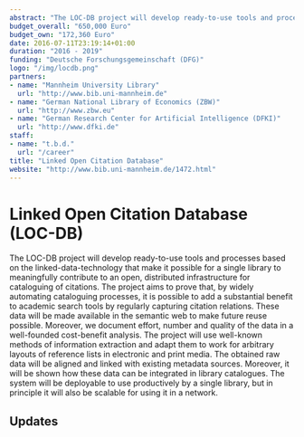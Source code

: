 ```yaml
---
abstract: "The LOC-DB project will develop ready-to-use tools and processes based on the linked-data-technology that make it possible for a single library to meaningfully contribute to an open, distributed infrastructure for cataloguing of citations."
budget_overall: "650,000 Euro"
budget_own: "172,360 Euro"
date: 2016-07-11T23:19:14+01:00
duration: "2016 - 2019"
funding: "Deutsche Forschungsgemeinschaft (DFG)"
logo: "/img/locdb.png"
partners:
- name: "Mannheim University Library"
  url: "http://www.bib.uni-mannheim.de"
- name: "German National Library of Economics (ZBW)"
  url: "http://www.zbw.eu"
- name: "German Research Center for Artificial Intelligence (DFKI)"
  url: "http://www.dfki.de"
staff:
- name: "t.b.d."
  url: "/career"
title: "Linked Open Citation Database"
website: "http://www.bib.uni-mannheim.de/1472.html"
---
```


# Linked Open Citation Database (LOC-DB)
The LOC-DB project will develop ready-to-use tools and processes based on the linked-data-technology that make it possible for a single library to meaningfully contribute to an open, distributed infrastructure for cataloguing of citations. The project aims to prove that, by widely automating cataloguing processes, it is possible to add a substantial benefit to academic search tools by regularly capturing citation relations. These data will be made available in the semantic web to make future reuse possible. Moreover, we document effort, number and quality of the data in a well-founded cost-benefit analysis.
The project will use well-known methods of information extraction and adapt them to work for arbitrary layouts of reference lists in electronic and print media. The obtained raw data will be aligned and linked with existing metadata sources. Moreover, it will be shown how these data can be integrated in library catalogues. 
The system will be deployable to use productively by a single library, but in principle it will also be scalable for using it in a network.




## Updates


